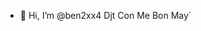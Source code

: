 - 👋 Hi, I’m @ben2xx4
Djt Con Me Bon May`


<!---
ben2xx4/ben2xx4 is a ✨ special ✨ repository because its `README.md` (this file) appears on your GitHub profile.
You can click the Preview link to take a look at your changes.
--->

